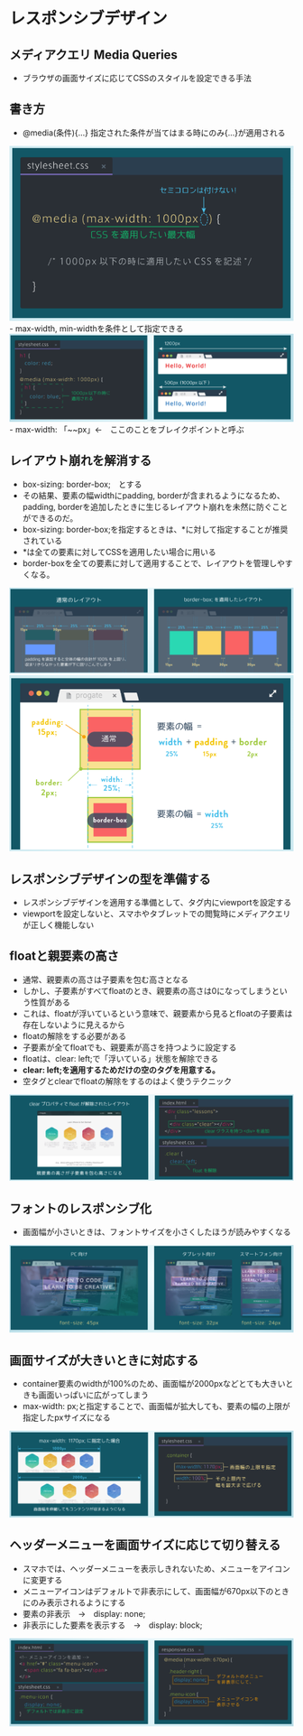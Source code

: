 # レスポンシブデザイン
## メディアクエリ Media Queries
- ブラウザの画面サイズに応じてCSSのスタイルを設定できる手法

## 書き方
- @media(条件){...} 指定された条件が当てはまる時にのみ{...}が適用される
<img src="./usage_of_mediaqueries.png">
- max-width, min-widthを条件として指定できる
<img src="./usage_max-width.png">
- max-width: 「~~px」←　ここのことをブレイクポイントと呼ぶ

## レイアウト崩れを解消する
- box-sizing: border-box;　とする
- その結果、要素の幅widthにpadding, borderが含まれるようになるため、padding, borderを追加したときに生じるレイアウト崩れを未然に防ぐことができるのだ。
- box-sizing: border-box;を指定するときは、*に対して指定することが推奨されている
- *は全ての要素に対してCSSを適用したい場合に用いる
- border-boxを全ての要素に対して適用することで、レイアウトを管理しやすくなる。
<img src="./fix_layout.png">
<img src="./border-box.png">



## レスポンシブデザインの型を準備する
- レスポンシブデザインを適用する準備として、<head>タグ内にviewportを設定する
- viewportを設定しないと、スマホやタブレットでの閲覧時にメディアクエリが正しく機能しない


## floatと親要素の高さ
- 通常、親要素の高さは子要素を包む高さとなる
- しかし、子要素がすべてfloatのとき、親要素の高さは0になってしまうという性質がある
- これは、floatが浮いているという意味で、親要素から見るとfloatの子要素は存在しないように見えるから
- floatの解除をする必要がある
- 子要素が全てfloatでも、親要素が高さを持つように設定する
- floatは、clear: left;で「浮いている」状態を解除できる
- **clear: left;を適用するためだけの空のタグを用意する。**
- 空タグとclearでfloatの解除をするのはよく使うテクニック
<img src="./release_float.png">

## フォントのレスポンシブ化
- 画面幅が小さいときは、フォントサイズを小さくしたほうが読みやすくなる
<img src="./fontsize.png">


## 画面サイズが大きいときに対応する　
- container要素のwidthが100%のため、画面幅が2000pxなどとても大きいときも画面いっぱいに広がってしまう
- max-width: px;と指定することで、画面幅が拡大しても、要素の幅の上限が指定したpxサイズになる
<img src="./max-width.png">


## ヘッダーメニューを画面サイズに応じて切り替える
- スマホでは、ヘッダーメニューを表示しきれないため、メニューをアイコンに変更する
- メニューアイコンはデフォルトで非表示にして、画面幅が670px以下のときにのみ表示されるようにする
- 要素の非表示　→　display: none;
- 非表示にした要素を表示する　→　display: block;
<img src="./display_element.png">
